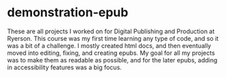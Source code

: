 # demonstration-epub
These are all projects I worked on for Digital Publishing and Production at Ryerson. This course was my first time learning any type of code, and so it was a bit of a challenge. I mostly created html docs, and then eventually moved into editing, fixing, and creating epubs. My goal for all my projects was to make them as readable as possible, and for the later epubs, adding in accessibility features was a big focus.
